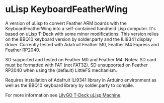 # uLisp KeyboardFeatherWing
A version of uLisp to convert Feather ARM boards with the KeyboardFeatherWing into a self-contained handheld Lisp computer.
It's based on uLisp T-Deck with some minor modifications: This version relies on the BBQ10 keyboard version by solder.party
and the ILI9341 display driver.
Currently tested with Adafruit Feather M0, Feather M4 Express and Feather RP2040.

SD supported and tested on Feather M0 and Feather M4. 
	Notes: 
		SD card must be formatted with FAT (not FAT32).
		SD unsupported on Feather RP2040 when using the (default) LittleFS mechanism.

Requires installation of Adafruit ILI9341 library in Arduino environment as well as the BBQ10 keyboard library by solder.party to compile.

For more information see [LilyGO T-Deck uLisp Machine](http://www.ulisp.com/show?4JAO).
